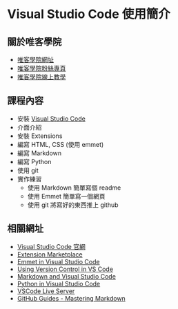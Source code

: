 # Visual Studio Code 使用簡介

## 關於唯客學院

* [唯客學院網址](https://www.vcdemy.com)
* [唯客學院粉絲專頁](https://www.facebook.com/vcdemy/)
* [唯客學院線上教學](https://vcdemy.teachable.com)

## 課程內容

* 安裝 [Visual Studio Code](https://code.visualstudio.com/)
* 介面介紹
* 安裝 Extensions
* 編寫 HTML, CSS (使用 emmet)
* 編寫 Markdown
* 編寫 Python
* 使用 git
* 實作練習
    * 使用 Markdown 簡單寫個 readme
    * 使用 Emmet 簡單寫一個網頁
    * 使用 git 將寫好的東西推上 github

## 相關網址

* [Visual Studio Code 官網](https://code.visualstudio.com/)
* [Extension Marketplace](https://code.visualstudio.com/docs/editor/extension-marketplace)
* [Emmet in Visual Studio Code](https://code.visualstudio.com/docs/editor/emmet)
* [Using Version Control in VS Code](https://code.visualstudio.com/docs/editor/versioncontrol)
* [Markdown and Visual Studio Code](https://code.visualstudio.com/docs/languages/markdown)
* [Python in Visual Studio Code](https://code.visualstudio.com/docs/languages/python)
* [VSCode Live Server](https://marketplace.visualstudio.com/items?itemName=ritwickdey.LiveServer)
* [GitHub Guides - Mastering Markdown](https://guides.github.com/features/mastering-markdown/)
